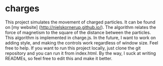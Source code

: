 charges
=======
This project simulates the movement of charged particles. It can be found on [my website] (http://nielskornerup.github.io/). The algorithm relates the force of magnetism to the square of the distance between the particles. This algorithm is implemented in charge.js. In the future, I want to work on adding style, and making the controls work regardless of window size. Feel free to help. If you want to run this project locally, just clone the git repository and you can run it from index.html. By the way, I suck at writing READMEs, so feel free to edit this and make it better.
